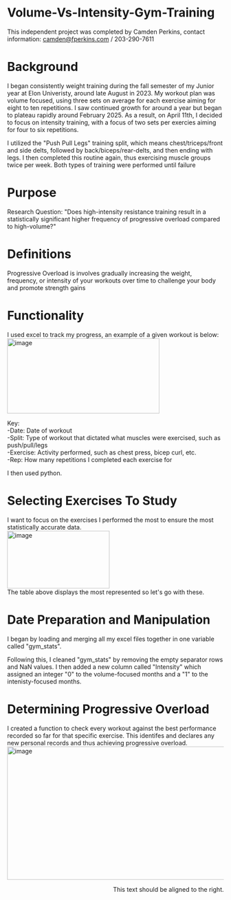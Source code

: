 # Volume-Vs-Intensity-Gym-Training
This independent project was completed by Camden Perkins, contact information: camden@fperkins.com / 203-290-7611

# Background
I began consistently weight training during the fall semester of my Junior year at Elon Univeristy, around late August in 2023. My workout plan was volume focused, using three sets on average for each exercise aiming for eight to ten repetitions. I saw continued growth for around a year but began to plateau rapidly around February 2025. As a result, on April 11th, I decided to focus on intensity training, with a focus of two sets per exercies aiming for four to six repetitions.

I utilized the "Push Pull Legs" training split, which means chest/triceps/front and side delts, followed by back/biceps/rear-delts, and then ending with legs. I then completed this routine again, thus exercising muscle groups twice per week. Both types of training were performed until failure

# Purpose
Research Question: "Does high-intensity resistance training result in a statistically significant higher frequency of progressive overload compared to high-volume?"

# Definitions
Progressive Overload is involves gradually increasing the weight, frequency, or intensity of your workouts over time to challenge your body and promote strength gains

# Functionality
I used excel to track my progress, an example of a given workout is below: <br>
<img width="354" height="175" alt="image" src="https://github.com/user-attachments/assets/38104745-cb08-46f7-9fed-a682ead053da" />

Key: <br>
-Date: Date of workout <br>
-Split: Type of workout that dictated what muscles were exercised, such as push/pull/legs <br>
-Exercise: Activity performed, such as chest press, bicep curl, etc. <br>
-Rep: How many repetitions I completed each exercise for <br>

I then used python.

# Selecting Exercises To Study
I want to focus on the exercises I performed the most to ensure the most statistically accurate data. <br>
<img width="238" height="134" alt="image" src="https://github.com/user-attachments/assets/ab6493a6-4162-4a8b-9581-4ed9e52cb662" /> <br>
The table above displays the most represented so let's go with these.

# Date Preparation and Manipulation
I began by loading and merging all my excel files together in one variable called "gym_stats".

Following this, I cleaned "gym_stats" by removing the empty separator rows and NaN values. I then added a new column called "Intensity" which assigned an integer "0" to the volume-focused months and a "1" to the intenisty-focused months. 

# Determining Progressive Overload
I created a function to check every workout against the best performance recorded so far for that specific exercise. This identifes and declares any new personal records and thus achieving progressive overload. <br>
<img width="535" height="310" alt="image" src="https://github.com/user-attachments/assets/e15c4f42-9569-49b3-9faa-75c7252c1f52" /> <p align="right">This text should be aligned to the right.</p>









